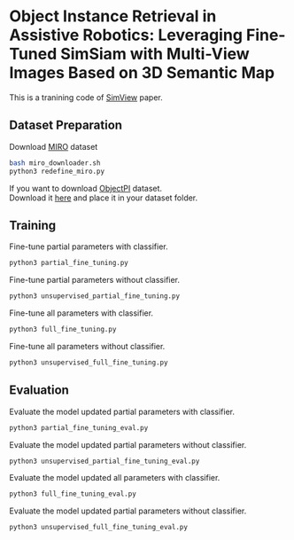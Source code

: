 # Object Instance Retrieval in Assistive Robotics: Leveraging Fine-Tuned SimSiam with Multi-View Images Based on 3D Semantic Map

This is a tranining code of [SimView](https://arxiv.org/pdf/2404.09647) paper.

## Dataset Preparation
Download [MIRO](https://arxiv.org/abs/1603.06208) dataset
```bash
bash miro_downloader.sh
python3 redefine_miro.py
```
If you want to download [ObjectPI](https://openaccess.thecvf.com/content_CVPR_2019/papers/Ho_PIEs_Pose_Invariant_Embeddings_CVPR_2019_paper.pdf) dataset.  
Download it [here](https://github.com/chihhuiho/PIE_pose_invariant_embedding) and place it in your dataset folder.

## Training
Fine-tune partial parameters with classifier.
```bash
python3 partial_fine_tuning.py
```

Fine-tune partial parameters without classifier.
```bash
python3 unsupervised_partial_fine_tuning.py
```

Fine-tune all parameters with classifier.
```bash
python3 full_fine_tuning.py
```

Fine-tune all parameters without classifier.
```bash
python3 unsupervised_full_fine_tuning.py
```

## Evaluation
Evaluate the model updated partial parameters with classifier.
```bash
python3 partial_fine_tuning_eval.py
```

Evaluate the model updated partial parameters without classifier.
```bash
python3 unsupervised_partial_fine_tuning_eval.py
```

Evaluate the model updated all parameters with classifier.
```bash
python3 full_fine_tuning_eval.py
```

Evaluate the model updated partial parameters without classifier.
```bash
python3 unsupervised_full_fine_tuning_eval.py
```
